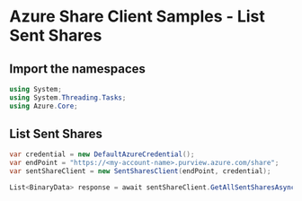 # Azure Share Client Samples - List Sent Shares

## Import the namespaces

```C# Snippet:SentSharesClientSample_ImportNamespaces
using System;
using System.Threading.Tasks;
using Azure.Core;
```

## List Sent Shares

```C# Snippet:SentSharesClientSample_ListSentShares
var credential = new DefaultAzureCredential();
var endPoint = "https://<my-account-name>.purview.azure.com/share";
var sentShareClient = new SentSharesClient(endPoint, credential);

List<BinaryData> response = await sentShareClient.GetAllSentSharesAsync(<referenceName>).ToEnumerableAsync();
```

